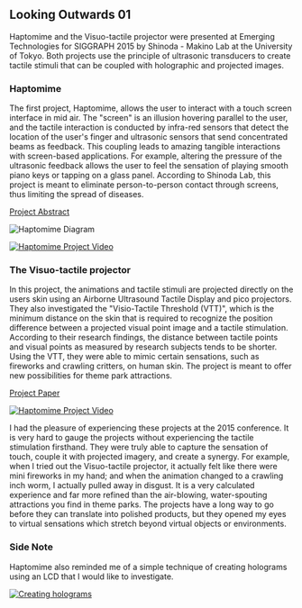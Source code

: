## Looking Outwards 01

Haptomime and the Visuo-tactile projector were presented at Emerging Technologies for SIGGRAPH 2015 by Shinoda - Makino Lab at the University of Tokyo. Both projects use the principle of ultrasonic transducers to create tactile stimuli that can be coupled with holographic and projected images.

### Haptomime

The first project, Haptomime, allows the user to interact with a touch screen interface in mid air. The "screen" is an illusion hovering parallel to the user, and the tactile interaction is conducted by infra-red sensors that detect the location of the user's finger and ultrasonic sensors that send concentrated beams as feedback. This coupling leads to amazing tangible interactions with screen-based applications. For example, altering the pressure of the ultrasonic feedback allows the user to feel the sensation of playing smooth piano keys or tapping on a glass panel. According to Shinoda Lab, this project is meant to eliminate person-to-person contact through screens, thus limiting the spread of diseases.

[Project Abstract](http://dl.acm.org/citation.cfm?id=2647407&dl=ACM&coll=DL&CFID=710705347&CFTOKEN=21065656)

![Haptomime Diagram](http://images.gizmag.com/inline/haptomime-0@2x.jpg)

[![Haptomime Project Video](http://img.youtube.com/vi/uARGRlpCWg8/0.jpg)](https://www.youtube.com/watch?v=uARGRlpCWg8)

### The Visuo-tactile projector

In this project, the animations and tactile stimuli are projected directly on the users skin using an Airborne Ultrasound Tactile Display and pico projectors. They also investigated the "Visio-Tactile Threshold (VTT)", which is the minimum distance on the skin that is required to recognize the position difference between a projected visual point image and a tactile stimulation. According to their research findings, the distance between tactile points and visual points as measured by research subjects tends to be shorter. Using the VTT, they were able to mimic certain sensations, such as fireworks and crawling critters, on human skin. The project is meant to offer new possibilities for theme park attractions.

[Project Paper](http://www.hapis.k.u-tokyo.ac.jp/public/hiroyuki_shinoda/research/pdf/12SICE/Yoshino_ThA05-02.pdf)

[![Haptomime Project Video](http://img.youtube.com/vi/Bb0hNMxxewg/0.jpg)](https://www.youtube.com/watch?v=Bb0hNMxxewg)

I had the pleasure of experiencing these projects at the 2015 conference. It is very hard to gauge the projects without experiencing the tactile stimulation firsthand. They were truly able to capture the sensation of touch, couple it with projected imagery, and create a synergy. For example, when I tried out the Visuo-tactile projector, it actually felt like there were mini fireworks in my hand; and when the animation changed to a crawling inch worm, I actually pulled away in disgust. It is a very calculated experience and far more refined than the air-blowing, water-spouting attractions you find in theme parks. The projects have a long way to go before they can translate into polished products, but they opened my eyes to virtual sensations which stretch beyond virtual objects or environments.

### Side Note

Haptomime also reminded me of a simple technique of creating holograms using an LCD that I would like to investigate.

[![Creating holograms](http://img.youtube.com/vi/7YWTtCsvgvg/0.jpg)](https://www.youtube.com/watch?v=7YWTtCsvgvg)
